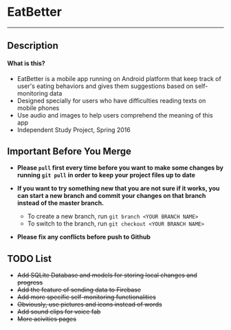 # EatBetter
---
## Description
#### What is this?
* EatBetter is a mobile app running on Android platform that keep track of user's eating behaviors and gives them suggestions based on self-monitoring data
* Designed specially for users who have difficulties reading texts on mobile phones
* Use audio and images to help users comprehend the meaning of this app
* Independent Study Project, Spring 2016


## Important Before You Merge
* __Please `pull` first every time before you want to make some changes by running `git pull` in order to keep your project files up to date__

* __If you want to try something new that you are not sure if it works, you can start a new branch and commit your changes on that branch instead of the master branch.__
  * To create a new branch, run `git branch <YOUR BRANCH NAME>`
  * To switch to the branch, run `git checkout <YOUR BRANCH NAME>`

* __Please fix any conflicts before push to Github__

## TODO List
* ~~Add SQLite Database and models for storing local changes and progress~~
* ~~Add the feature of sending data to Firebase~~
* ~~Add more specific self-monitoring functionalities~~
* ~~Obviously, use pictures and icons instead of words~~
* ~~Add sound clips for voice fab~~
* ~~More acivities pages~~

